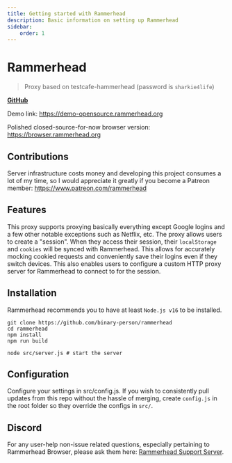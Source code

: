 ```yaml
---
title: Getting started with Rammerhead
description: Basic information on setting up Rammerhead
sidebar:
    order: 1
---
```


# Rammerhead

> Proxy based on testcafe-hammerhead (password is `sharkie4life`)

[**GitHub**](https://github.com/binary-person/rammerhead)

Demo link: https://demo-opensource.rammerhead.org

Polished closed-source-for-now browser version: https://browser.rammerhead.org

## Contributions

Server infrastructure costs money and developing this project consumes a lot of my time, so I would appreciate it greatly if you become a Patreon member: https://www.patreon.com/rammerhead

## Features

This proxy supports proxying basically everything except Google logins and a few other notable exceptions such as Netflix, etc.
The proxy allows users to create a "session". When they access their session, their `localStorage` and `cookies` will be synced with Rammerhead. This allows for accurately mocking cookied requests and conveniently save their logins even if they switch devices. This also enables users to configure a custom HTTP proxy server for Rammerhead to connect to for the session.

## Installation

Rammerhead recommends you to have at least `Node.js v16` to be installed.

```
git clone https://github.com/binary-person/rammerhead
cd rammerhead
npm install
npm run build

node src/server.js # start the server
```

## Configuration

Configure your settings in src/config.js. If you wish to consistently pull updates from this repo without the hassle of merging, create `config.js` in the root folder so they override the configs in `src/`.

## Discord

For any user-help non-issue related questions, especially pertaining to Rammerhead Browser, please ask them here: [Rammerhead Support Server](https://discord.gg/VNT4E7gN5Y).
